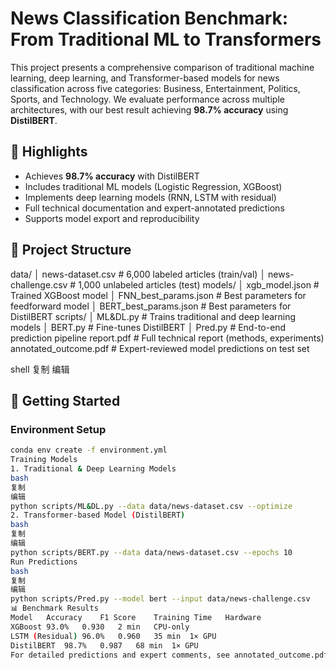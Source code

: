 # News Classification Benchmark: From Traditional ML to Transformers

This project presents a comprehensive comparison of traditional machine learning, deep learning, and Transformer-based models for news classification across five categories: Business, Entertainment, Politics, Sports, and Technology. We evaluate performance across multiple architectures, with our best result achieving **98.7% accuracy** using **DistilBERT**.

## 📌 Highlights

- Achieves **98.7% accuracy** with DistilBERT
- Includes traditional ML models (Logistic Regression, XGBoost)
- Implements deep learning models (RNN, LSTM with residual)
- Full technical documentation and expert-annotated predictions
- Supports model export and reproducibility

## 📁 Project Structure

data/ │ news-dataset.csv # 6,000 labeled articles (train/val) │ news-challenge.csv # 1,000 unlabeled articles (test) models/ │ xgb_model.json # Trained XGBoost model │ FNN_best_params.json # Best parameters for feedforward model │ BERT_best_params.json # Best parameters for DistilBERT scripts/ │ ML&DL.py # Trains traditional and deep learning models │ BERT.py # Fine-tunes DistilBERT │ Pred.py # End-to-end prediction pipeline report.pdf # Full technical report (methods, experiments) annotated_outcome.pdf # Expert-reviewed model predictions on test set

shell
复制
编辑

## 🚀 Getting Started

### Environment Setup

```bash
conda env create -f environment.yml
Training Models
1. Traditional & Deep Learning Models
bash
复制
编辑
python scripts/ML&DL.py --data data/news-dataset.csv --optimize
2. Transformer-based Model (DistilBERT)
bash
复制
编辑
python scripts/BERT.py --data data/news-dataset.csv --epochs 10
Run Predictions
bash
复制
编辑
python scripts/Pred.py --model bert --input data/news-challenge.csv
📊 Benchmark Results
Model	Accuracy	F1 Score	Training Time	Hardware
XGBoost	93.0%	0.930	2 min	CPU-only
LSTM (Residual)	96.0%	0.960	35 min	1× GPU
DistilBERT	98.7%	0.987	68 min	1× GPU
For detailed predictions and expert comments, see annotated_outcome.pdf.

